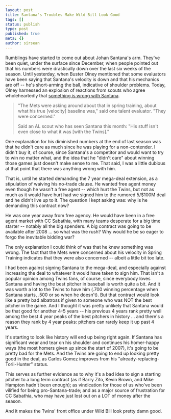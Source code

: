 ```yaml
---
layout: post
title: Santana's Troubles Make Wild Bill Look Good
tags: []
status: publish
type: post
published: true
meta: {}
author: sirsean
---
```

Rumblings have started to come out about Johan Santana's arm. They've been quiet, under the surface since December, when people pointed out that his numbers were drastically down over the last six weeks of the season. Until yesterday, when Buster Olney mentioned that some evaluators have been saying that Santana's velocity is down and that his mechanics are off -- he's short-arming the ball, indicative of shoulder problems. Today, Olney harnessed an explosion of reactions from scouts who agree wholeheartedly that <a href="http://insider.espn.go.com/espn/blog/index?entryID=3409227&amp;name=olney_buster">something is wrong with Santana</a>.
<blockquote>"The Mets were asking around about that in spring training, about what his true [velocity] baseline was," said one talent evaluator. "They were concerned."

Said an AL scout who has seen Santana this month: "His stuff isn't even close to what it was [with the Twins]."</blockquote>
One explanation for his diminished numbers at the end of last season was that he didn't care as much since he was playing for a non-contender. I didn't buy it, of course, since Santana's a competitor and would want to try to win no matter what, and the idea that he "didn't care" about winning those games just doesn't make sense to me. That said, I was a little dubious at that point that there was anything wrong with him.

That is, until he started demanding the 7 year mega-deal extension, as a stipulation of waiving his no-trade clause. He wanted free agent money even though he wasn't a free agent -- which hurt the Twins, but not as much as it would have hurt had we signed him to the rumored 5/$100M deal and he didn't live up to it. The question I kept asking was: why is he demanding this contract now?

He was one year away from free agency. He would have been in a free agent market with CC Sabathia, with many teams desperate for a big time starter -- notably all the big spenders. A big contract was going to be available after 2008 ... so what was the rush? Why would he be so eager to forgo the inevitable bidding war?

The only explanation I could think of was that he knew something was wrong. The fact that the Mets were concerned about his velocity in Spring Training indicates that they were also concerned -- albeit a little bit too late.

I had been against signing Santana to the mega-deal, and especially against increasing the deal to whatever it would have taken to sign him. That isn't a popular opinion among Twins fans, of course, since everybody loves Santana and having the best pitcher in baseball is worth quite a bit. And it was worth a lot to the Twins to have him (.700 winning percentage when Santana starts, .500 or so when he doesn't). But that contract would look like a pretty bad albatross if given to someone who was NOT the best pitcher in the game. And I thought it was pretty unlikely that Santana would be that good for another 4-5 years -- his previous 4 years rank pretty well among the best 4 year peaks of the best pitchers in history ... and there's a reason they rank by 4 year peaks: pitchers can rarely keep it up past 4 years.

It's starting to look like history will end up being right again. If Santana has significant wear and tear on his shoulder and continues his homer-happy ways (the most homers given up since the start of 2007), it's going to be pretty bad for the Mets. And the Twins are going to end up looking pretty good in the deal, as Carlos Gomez improves from his "already-replacing-Torii-Hunter" status.

This serves as further evidence as to why it's a bad idea to sign a starting pitcher to a long term contract (as if Barry Zito, Kevin Brown, and Mike Hampton hadn't been enough); as vindication for those of us who've been vilified for being pro-Santana-trade; and as a major source of frustration for CC Sabathia, who may have just lost out on a LOT of money after the season.

And it makes the Twins' front office under Wild Bill look pretty damn good.
